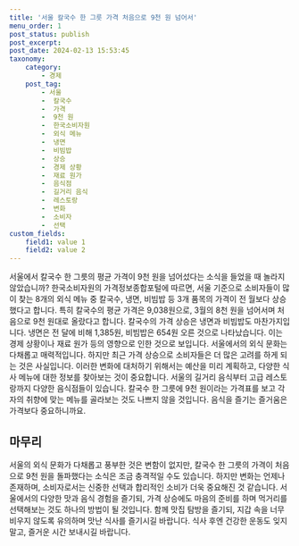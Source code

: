 ```yaml
---
title: '서울 칼국수 한 그릇 가격 처음으로 9천 원 넘어서'
menu_order: 1
post_status: publish
post_excerpt: 
post_date: 2024-02-13 15:53:45
taxonomy:
    category:
        - 경제
    post_tag:
        - 서울
        -  칼국수
        -  가격
        -  9천 원
        -  한국소비자원
        -  외식 메뉴
        -  냉면
        -  비빔밥
        -  상승
        -  경제 상황
        -  재료 원가
        -  음식점
        -  길거리 음식
        -  레스토랑
        -  변화
        -  소비자
        -  선택
custom_fields:
    field1: value 1
    field2: value 2
---
```


서울에서 칼국수 한 그릇의 평균 가격이 9천 원을 넘어섰다는 소식을 들었을 때 놀라지 않았습니까? 한국소비자원의 가격정보종합포털에 따르면, 서울 기준으로 소비자들이 많이 찾는 8개의 외식 메뉴 중 칼국수, 냉면, 비빔밥 등 3개 품목의 가격이 전 월보다 상승했다고 합니다. 특히 칼국수의 평균 가격은 9,038원으로, 3월의 8천 원을 넘어서며 처음으로 9천 원대로 올랐다고 합니다.
칼국수의 가격 상승은 냉면과 비빔밥도 마찬가지입니다. 냉면은 전 달에 비해 1,385원, 비빔밥은 654원 오른 것으로 나타났습니다. 이는 경제 상황이나 재료 원가 등의 영향으로 인한 것으로 보입니다.
서울에서의 외식 문화는 다채롭고 매력적입니다. 하지만 최근 가격 상승으로 소비자들은 더 많은 고려를 하게 되는 것은 사실입니다. 이러한 변화에 대처하기 위해서는 예산을 미리 계획하고, 다양한 식사 메뉴에 대한 정보를 찾아보는 것이 중요합니다.
서울의 길거리 음식부터 고급 레스토랑까지 다양한 음식점들이 있습니다. 칼국수 한 그릇에 9천 원이라는 가격표를 보고 각자의 취향에 맞는 메뉴를 골라보는 것도 나쁘지 않을 것입니다. 음식을 즐기는 즐거움은 가격보다 중요하니까요.
## 마무리
서울의 외식 문화가 다채롭고 풍부한 것은 변함이 없지만, 칼국수 한 그릇의 가격이 처음으로 9천 원을 돌파했다는 소식은 조금 충격적일 수도 있습니다. 하지만 변화는 언제나 존재하며, 소비자로서는 신중한 선택과 합리적인 소비가 더욱 중요해진 것 같습니다. 서울에서의 다양한 맛과 음식 경험을 즐기되, 가격 상승에도 마음의 준비를 하며 먹거리를 선택해보는 것도 하나의 방법이 될 것입니다. 함께 맛집 탐방을 즐기되, 지갑 속을 너무 비우지 않도록 유의하며 맛난 식사를 즐기시길 바랍니다. 식사 후엔 건강한 운동도 잊지말고, 즐거운 시간 보내시길 바랍니다.
